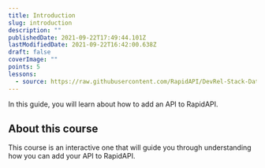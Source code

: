 ```yaml
---
title: Introduction
slug: introduction
description: ""
publishedDate: 2021-09-22T17:49:44.101Z
lastModifiedDate: 2021-09-22T16:42:00.638Z
draft: false
coverImage: ""
points: 5
lessons:
  - source: https://raw.githubusercontent.com/RapidAPI/DevRel-Stack-Data/dev/learn/courses/learn-rapidapi-hub-provider/modules/introduction/lessons/01-provide-api-rapidapi.md
---
```


<Lead>In this guide, you will learn about how to add an API to RapidAPI.</Lead>

## About this course

This course is an interactive one that will guide you through understanding how you can add your API to RapidAPI.
